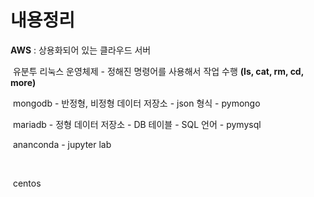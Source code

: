 # 내용정리

**AWS** : 상용화되어 있는 클라우드 서버

​			유분투 리눅스 운영체제 - 정해진 명령어를 사용해서 작업 수행 **(ls, cat, rm, cd, more)**

​			mongodb - 반정형, 비정형 데이터 저장소 - json 형식 - pymongo

​			mariadb - 정형 데이터 저장소 - DB 테이블 - SQL 언어 - pymysql

​			ananconda - jupyter lab

​			

​			centos